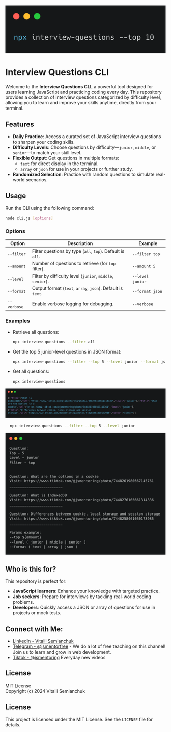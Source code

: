 ![alt text](image.png)

# Interview Questions CLI

Welcome to the **Interview Questions CLI**, a powerful tool designed for users learning JavaScript and practicing coding every day. This repository provides a collection of interview questions categorized by difficulty level, allowing you to learn and improve your skills anytime, directly from your terminal.

## Features

- **Daily Practice**: Access a curated set of JavaScript interview questions to sharpen your coding skills.
- **Difficulty Levels**: Choose questions by difficulty—`junior`, `middle`, or `senior`—to match your skill level.
- **Flexible Output**: Get questions in multiple formats: 
  - `text` for direct display in the terminal.
  - `array` or `json` for use in your projects or further study.
- **Randomized Selection**: Practice with random questions to simulate real-world scenarios.

## Usage

Run the CLI using the following command:

```bash
node cli.js [options]
```

### Options

| Option          | Description                                                   | Example                                |
|-----------------|---------------------------------------------------------------|----------------------------------------|
| `--filter`      | Filter questions by type (`all`, `top`). Default is `all`.     | `--filter top`                         |
| `--amount`      | Number of questions to retrieve (for `top` filter).           | `--amount 5`                           |
| `--level`       | Filter by difficulty level (`junior`, `middle`, `senior`).    | `--level junior`                       |
| `--format`      | Output format (`text`, `array`, `json`). Default is `text`.   | `--format json`                        |
| `--verbose`     | Enable verbose logging for debugging.                         | `--verbose`                            |

### Examples

- Retrieve all questions:
  ```bash
  npx interview-questions --filter all
  ```

- Get the top 5 junior-level questions in JSON format:
  ```bash
  npx interview-questions --filter --top 5 --level junior --format json
  ```

- Get all questions:
  ```bash
  npx interview-questions
  ```

![alt text](image-1.png)

```bash
  npx interview-questions --filter --top 5 --level junior
  ```
![alt text](image-2.png)

## Who is this for?

This repository is perfect for:

- **JavaScript learners**: Enhance your knowledge with targeted practice.
- **Job seekers**: Prepare for interviews by tackling real-world coding problems.
- **Developers**: Quickly access a JSON or array of questions for use in projects or mock tests.

## Connect with Me:
- [LinkedIn - Vitalii Semianchuk](https://www.linkedin.com/in/vitalii-semianchuk-9812a786/)
- [Telegram - @jsmentorfree](https://t.me/jsmentorfree) - We do a lot of free teaching on this channel! Join us to learn and grow in web development.
- [Tiktok - @jsmentoring](https://www.tiktok.com/@jsmentoring) Everyday new videos

## License

MIT License  
Copyright (c) 2024 Vitalii Semianchuk  

## License

This project is licensed under the MIT License. See the `LICENSE` file for details.